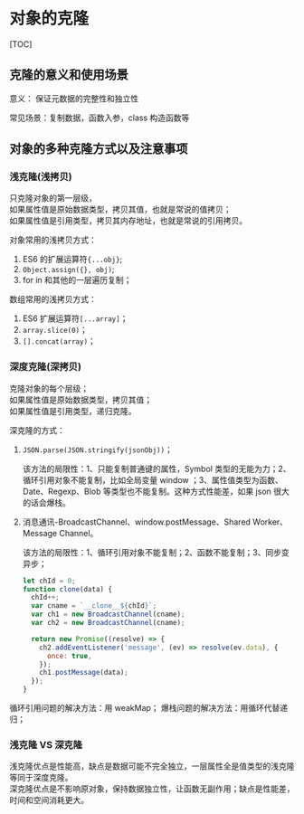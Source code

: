 # 对象的克隆

[TOC]

## 克隆的意义和使用场景

意义： 保证元数据的完整性和独立性

常见场景：复制数据，函数入参，class 构造函数等

## 对象的多种克隆方式以及注意事项

### 浅克隆(浅拷贝)

只克隆对象的第一层级，  
如果属性值是原始数据类型，拷贝其值，也就是常说的值拷贝；  
如果属性值是引用类型，拷贝其内存地址，也就是常说的引用拷贝。

对象常用的浅拷贝方式：

1. ES6 的扩展运算符`{...obj}`;
2. `Object.assign({}, obj)`;
3. for in 和其他的一层遍历复制；

数组常用的浅拷贝方式：

1. ES6 扩展运算符`[...array]`；
2. `array.slice(0)`；
3. `[].concat(array)`；

### 深度克隆(深拷贝)

克隆对象的每个层级；  
如果属性值是原始数据类型，拷贝其值；  
如果属性值是引用类型，递归克隆。

深克隆的方式：

1. `JSON.parse(JSON.stringify(jsonObj))`；

   该方法的局限性：1、只能复制普通键的属性，Symbol 类型的无能为力；2、循环引用对象不能复制，比如全局变量 window ；3、属性值类型为函数、Date、Regexp、Blob 等类型也不能复制。这种方式性能差，如果 json 很大的话会爆栈。

2. 消息通讯-BroadcastChannel、window.postMessage、Shared Worker、Message Channel。

   该方法的局限性：1、循环引用对象不能复制；2、函数不能复制；3、同步变异步；

   ```js
   let chId = 0;
   function clone(data) {
     chId++;
     var cname = `__clone__${chId}`;
     var ch1 = new BroadcastChannel(cname);
     var ch2 = new BroadcastChannel(cname);

     return new Promise((resolve) => {
       ch2.addEventListener('message', (ev) => resolve(ev.data), {
         once: true,
       });
       ch1.postMessage(data);
     });
   }
   ```

循环引用问题的解决方法：用 weakMap；
爆栈问题的解决方法：用循环代替递归；

### 浅克隆 VS 深克隆

浅克隆优点是性能高，缺点是数据可能不完全独立，一层属性全是值类型的浅克隆等同于深度克隆。  
深克隆优点是不影响原对象，保持数据独立性，让函数无副作用；缺点是性能差，时间和空间消耗更大。

